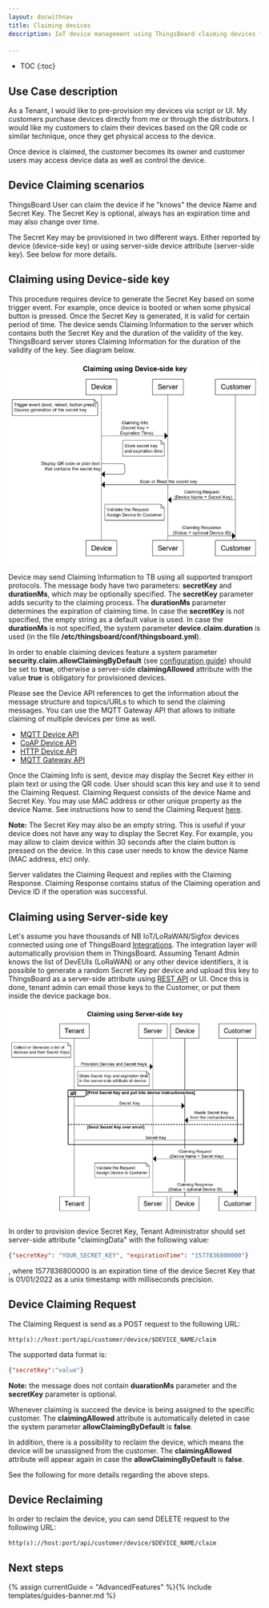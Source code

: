 ```yaml
---
layout: docwithnav
title: Claiming devices
description: IoT device management using ThingsBoard claiming devices feature

---
```


* TOC
{:toc}

## Use Case description

As a Tenant, I would like to pre-provision my devices via script or UI. My customers purchase devices directly from me or through the distributors.
I would like my customers to claim their devices based on the QR code or similar technique, once they get physical access to the device.

Once device is claimed, the customer becomes its owner and customer users may access device data as well as control the device.   

## Device Claiming scenarios
 
ThingsBoard User can claim the device if he "knows" the device Name and Secret Key. 
The Secret Key is optional, always has an expiration time and may also change over time. 

The Secret Key may be provisioned in two different ways. 
Either reported by device (device-side key) or using server-side device attribute (server-side key).
See below for more details.

## Claiming using Device-side key

This procedure requires device to generate the Secret Key based on some trigger event. 
For example, once device is booted or when some physical button is pressed. 
Once the Secret Key is generated, it is valid for certain period of time. 
The device sends Claiming Information to the server which contains both the Secret Key and the duration of the validity of the key.  
ThingsBoard server stores Claiming Information for the duration of the validity of the key. See diagram below.

![image](/images/user-guide/claiming-devices/device-side-key-diagram.png)

Device may send Claiming Information to TB using all supported transport protocols. The message body have two parameters: **secretKey** and **durationMs**, which may be optionally specified. 
The **secretKey** parameter adds security to the claiming process.
The **durationMs** parameter determines the expiration of claiming time.
In case the **secretKey** is not specified, the empty string as a default value is used.
In case the **durationMs** is not specified, the system parameter **device.claim.duration** is used (in the file **/etc/thingsboard/conf/thingsboard.yml**).

In order to enable claiming devices feature a system parameter **security.claim.allowClaimingByDefault** (see [configuration guide](/docs/user-guide/install/config/)) 
should be set to **true**, otherwise a server-side **claimingAllowed** attribute with the value **true** is obligatory for provisioned devices.

Please see the Device API references to get the information about the message structure and topics/URLs to which to send the claiming messages.
You can use the MQTT Gateway API that allows to initiate claiming of multiple devices per time as well.

 - [MQTT Device API](/docs/reference/mqtt-api/#claiming-devices)
 - [CoAP Device API](/docs/reference/coap-api/#claiming-devices)
 - [HTTP Device API](/docs/reference/http-api/#claiming-devices)
 - [MQTT Gateway API](/docs/reference/gateway-mqtt-api/#claiming-devices-api)
 

Once the Claiming Info is sent, device may display the Secret Key either in plain text or using the QR code. User should scan this key and use it to send the Claiming Request.
Claiming Request consists of the device Name and Secret Key. You may use MAC address or other unique property as the device Name. 
See instructions how to send the Claiming Request [here](/docs/user-guide/claiming-devices/#device-claiming-request).   

**Note:** The Secret Key may also be an empty string. This is useful if your device does not have any way to display the Secret Key. 
For example, you may allow to claim device within 30 seconds after the claim button is pressed on the device. In this case user needs to know the device Name (MAC address, etc) only.

Server validates the Claiming Request and replies with the Claiming Response. Claiming Response contains status of the Claiming operation and Device ID if the operation was successful.      

## Claiming using Server-side key

Let's assume you have thousands of NB IoT/LoRaWAN/Sigfox devices connected using one of ThingsBoard [Integrations](/docs/user-guide/integrations/).
The integration layer will automatically provision them in ThingsBoard. 
Assuming Tenant Admin knows the list of DevEUIs (LoRaWAN) or any other device identifiers, 
it is possible to generate a random Secret Key per device and upload this key to ThingsBoard as a server-side attribute using [REST API](https://thingsboard.io/docs/reference/rest-api/) or UI.
Once this is done, tenant admin can email those keys to the Customer, or put them inside the device package box. 

![image](/images/user-guide/claiming-devices/server-side-key-diagram.png)

In order to provision device Secret Key, Tenant Administrator should set server-side attribute "claimingData" with the following value:

```json
{"secretKey": "YOUR_SECRET_KEY", "expirationTime": "1577836800000"}
``` 

, where 1577836800000 is an expiration time of the device Secret Key that is 01/01/2022 as a unix timestamp with milliseconds precision. 


## Device Claiming Request

The Claiming Request is send as a POST request to the following URL:

```shell
http(s)://host:port/api/customer/device/$DEVICE_NAME/claim
```

The supported data format is:

```json
{"secretKey":"value"}
```

**Note:** the message does not contain **duarationMs** parameter and the **secretKey** parameter is optional.

Whenever claiming is succeed the device is being assigned to the specific customer. The **claimingAllowed** attribute is automatically deleted in case the system parameter **allowClaimingByDefault** is **false**.

In addition, there is a possibility to reclaim the device, which means the device will be unassigned from the customer. The **claimingAllowed** attribute will appear again in case the **allowClaimingByDefault** is **false**. 

See the following for more details regarding the above steps. 

## Device Reclaiming

In order to reclaim the device, you can send DELETE request to the following URL:

```shell
http(s)://host:port/api/customer/device/$DEVICE_NAME/claim
```

## Next steps

{% assign currentGuide = "AdvancedFeatures" %}{% include templates/guides-banner.md %}